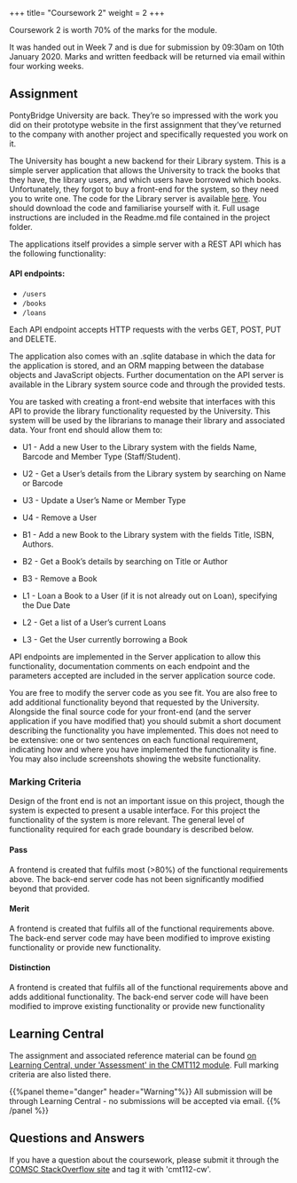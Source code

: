 +++
title= "Coursework 2"
weight = 2
+++

Coursework 2 is worth 70% of the marks for the module.

It was handed out in Week 7 and is due for submission by 09:30am on 10th January 2020. Marks and written feedback will be returned via email within four working weeks.

<!-- #### Coursework Briefing

The video below explains the coursework details - please ignore the reference to 2018 in the document shown, this video is from last year, but the general assignment remains the same!

<iframe src="https://cardiff.cloud.panopto.eu/Panopto/Pages/Embed.aspx?id=5603c23c-8fd9-4b82-ad67-aacc014f739c&v=1" width="720" height="405" style="padding: 0px; border: 1px solid #464646;" frameborder="0" allowfullscreen allow="autoplay"></iframe> -->

## Assignment

PontyBridge University are back. They’re so impressed with the work you did on their prototype website in the first assignment that they’ve returned to the company with another project and specifically requested you work on it.

The University has bought a new backend for their Library system. This is a simple server application that allows the University to track the books that they have, the library users, and which users have borrowed which books. Unfortunately, they forgot to buy a front-end for the system, so they need you to write one.
The code for the Library server is available [here](cw2-libraryserver.zip). You should download the code and familiarise yourself with it. Full usage instructions are included in the Readme.md file contained in the project folder.

The applications itself provides a simple server with a REST API which has the following functionality:

#### API endpoints:

-   `/users`
-   `/books`
-   `/loans`

Each API endpoint accepts HTTP requests with the verbs GET, POST, PUT and DELETE.

The application also comes with an .sqlite database in which the data for the application is stored, and an ORM mapping between the database objects and JavaScript objects. Further documentation on the API server is available in the Library system source code and through the provided tests.

You are tasked with creating a front-end website that interfaces with this API to provide the library functionality requested by the University. This system will be used by the librarians to manage their library and associated data. Your front end should allow them to:

-   U1 - Add a new User to the Library system with the fields Name, Barcode and Member Type (Staff/Student).
-   U2 - Get a User’s details from the Library system by searching on Name or Barcode
-   U3 - Update a User’s Name or Member Type
-   U4 - Remove a User

-   B1 - Add a new Book to the Library system with the fields Title, ISBN, Authors.
-   B2 - Get a Book’s details by searching on Title or Author
-   B3 - Remove a Book

-   L1 - Loan a Book to a User (if it is not already out on Loan), specifying the Due Date
-   L2 - Get a list of a User’s current Loans
-   L3 - Get the User currently borrowing a Book

API endpoints are implemented in the Server application to allow this functionality, documentation comments on each endpoint and the parameters accepted are included in the server application source code.

You are free to modify the server code as you see fit. You are also free to add additional functionality beyond that requested by the University. Alongside the final source code for your front-end (and the server application if you have modified that) you should submit a short document describing the functionality you have implemented. This does not need to be extensive: one or two sentences on each functional requirement, indicating how and where you have implemented the functionality is fine. You may also include screenshots showing the website functionality.

### Marking Criteria

Design of the front end is not an important issue on this project, though the system is expected to present a usable interface. For this project the functionality of the system is more relevant. The general level of functionality required for each grade boundary is described below.

#### Pass

A frontend is created that fulfils most (>80%) of the functional requirements above.
The back-end server code has not been significantly modified beyond that provided.

#### Merit

A frontend is created that fulfils all of the functional requirements above.
The back-end server code may have been modified to improve existing functionality or provide new functionality.

#### Distinction

A frontend is created that fulfils all of the functional requirements above and adds additional functionality.
The back-end server code will have been modified to improve existing functionality or provide new functionality

## Learning Central

The assignment and associated reference material can be found [on Learning Central, under 'Assessment' in the CMT112 module](https://learningcentral.cf.ac.uk/webapps/blackboard/content/listContentEditable.jsp?content_id=_5004043_1&course_id=_393319_1). Full marking criteria are also listed there.

{{%panel theme="danger" header="Warning"%}}
All submission will be through Learning Central - no submissions will be accepted via email.
{{% /panel %}}

## Questions and Answers

If you have a question about the coursework, please submit it through the [COMSC StackOverflow site](stackoverflow.com/c/comsc) and tag it with 'cmt112-cw'.
